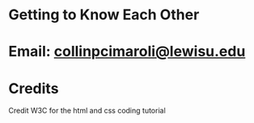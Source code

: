 # Getting to Know Each Other
# Email: collinpcimaroli@lewisu.edu
# Credits
Credit W3C for the html and css coding tutorial
